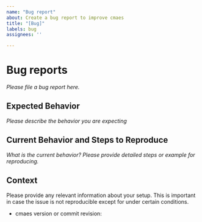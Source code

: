 ```yaml
---
name: "Bug report"
about: Create a bug report to improve cmaes
title: "[Bug]"
labels: bug
assignees: ''

---
```


# Bug reports

*Please file a bug report here.*

## Expected Behavior

*Please describe the behavior you are expecting*

## Current Behavior and Steps to Reproduce

*What is the current behavior? Please provide detailed steps or example for reproducing.*

## Context

Please provide any relevant information about your setup. This is important in case the issue is not reproducible except for under certain conditions.

* cmaes version or commit revision:

